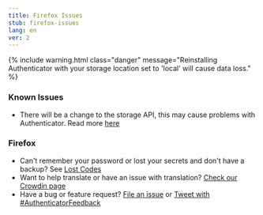 ```yaml
---
title: Firefox Issues
stub: firefox-issues
lang: en
ver: 2
---
```

{% include warning.html class="danger" message="Reinstalling Authenticator with your storage location set to 'local' will cause data loss." %}

### Known Issues

- There will be a change to the storage API, this may cause problems with Authenticator. Read more [here](https://blog.mozilla.org/addons/2018/08/03/new-backend-for-storage-local-api/)

### Firefox

- Can't remember your password or lost your secrets and don't have a backup? See [Lost Codes](lost-codes)
- Want to help translate or have an issue with translation? [Check our Crowdin page](https://crowdin.com/project/authenticator-firefox)
- Have a bug or feature request? [File an issue](https://github.com/Authenticator-Extension/Authenticator/issues/new/choose) or [Tweet with #AuthenticatorFeedback](https://twitter.com/intent/tweet?hashtags=AuthenticatorFeedback)